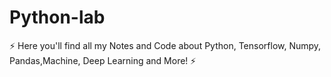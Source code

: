 # Python-lab
⚡ Here you'll find all my Notes and Code about Python, Tensorflow, Numpy, Pandas,Machine, Deep Learning and More! ⚡
